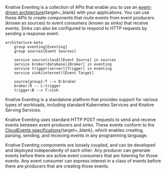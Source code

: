 <!-- Snippet used in the following topics:
- versioned/eventing/README.md
- versioned/README.md
-->
Knative Eventing is a collection of APIs that enable you to use an [event-driven architecture](https://en.wikipedia.org/wiki/Event-driven_architecture){target=_blank} with your applications. You can use these APIs to create components that route events from event producers (known as sources) to event consumers (known as sinks) that receive events. Sinks can also be configured to respond to HTTP requests by sending a response event.

``` mermaid
architecture-beta
    group eventing[Eventing]
    group sources[Event Sources]

    service source(cloud)[Event Source] in sources
    service broker(database)[Broker] in eventing
    service trigger(server)[Trigger] in eventing
    service sink(internet)[Event Target]

    source{group}:T --> B:broker
    broker:R -- L:trigger
    trigger:B --> T:sink
```

Knative Eventing is a standalone platform that provides support for various types of workloads, including standard Kubernetes Services and Knative Serving Services.

Knative Eventing uses standard HTTP POST requests to send and receive events between event producers and sinks. These events conform to the [CloudEvents specifications](https://cloudevents.io/){target=_blank}, which enables creating, parsing, sending, and receiving events in any programming language.

Knative Eventing components are loosely coupled, and can be developed and deployed independently of each other. Any producer can generate events before there are active event consumers that are listening for those events. Any event consumer can express interest in a class of events before there are producers that are creating those events.
